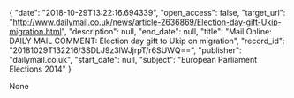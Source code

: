 {
  "date": "2018-10-29T13:22:16.694339", 
  "open_access": false, 
  "target_url": "http://www.dailymail.co.uk/news/article-2636869/Election-day-gift-Ukip-migration.html", 
  "description": null, 
  "end_date": null, 
  "title": "Mail Online: DAILY MAIL COMMENT: Election day gift to Ukip on migration", 
  "record_id": "20181029T132216/3SDLJ9z3lWJjrpT/r6SUWQ==", 
  "publisher": "dailymail.co.uk", 
  "start_date": null, 
  "subject": "European Parliament Elections 2014"
}

None